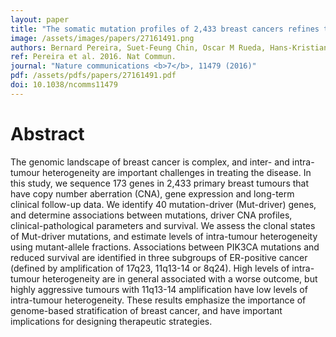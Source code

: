 ```yaml
---
layout: paper
title: "The somatic mutation profiles of 2,433 breast cancers refines their genomic and transcriptomic landscapes."
image: /assets/images/papers/27161491.png
authors: Bernard Pereira, Suet-Feung Chin, Oscar M Rueda, Hans-Kristian Moen Vollan, Elena Provenzano, Helen A Bardwell, Michelle Pugh, Linda Jones, Roslin Russell, Stephen-John Sammut, Dana W Y Tsui, Bin Liu, Sarah-Jane Dawson, Jean Abraham, Helen Northen, John F Peden, Abhik Mukherjee, Gulisa Turashvili, Andrew R Green, Steve McKinney, Arusha Oloumi, Sohrab Shah, Nitzan Rosenfeld, Leigh Murphy, David R Bentley, Ian O Ellis, Arnie Purushotham, Sarah E Pinder, Anne-Lise Børresen-Dale, Helena M Earl, Paul D Pharoah, Mark T Ross, Samuel Aparicio, Carlos Caldas
ref: Pereira et al. 2016. Nat Commun.
journal: "Nature communications <b>7</b>, 11479 (2016)"
pdf: /assets/pdfs/papers/27161491.pdf
doi: 10.1038/ncomms11479
---
```


# Abstract

The genomic landscape of breast cancer is complex, and inter- and intra-tumour heterogeneity are important challenges in treating the disease. In this study, we sequence 173 genes in 2,433 primary breast tumours that have copy number aberration (CNA), gene expression and long-term clinical follow-up data. We identify 40 mutation-driver (Mut-driver) genes, and determine associations between mutations, driver CNA profiles, clinical-pathological parameters and survival. We assess the clonal states of Mut-driver mutations, and estimate levels of intra-tumour heterogeneity using mutant-allele fractions. Associations between PIK3CA mutations and reduced survival are identified in three subgroups of ER-positive cancer (defined by amplification of 17q23, 11q13-14 or 8q24). High levels of intra-tumour heterogeneity are in general associated with a worse outcome, but highly aggressive tumours with 11q13-14 amplification have low levels of intra-tumour heterogeneity. These results emphasize the importance of genome-based stratification of breast cancer, and have important implications for designing therapeutic strategies.

